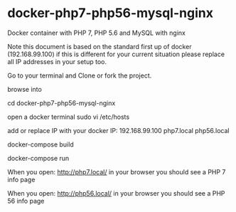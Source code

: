 
# docker-php7-php56-mysql-nginx
Docker container with PHP 7, PHP 5.6 and MySQL with nginx

Note this document is based on the standard first up of docker (192.168.99.100) if this is different for your current situation please replace all IP addresses in your setup too.

Go to your terminal and Clone or fork the project.


browse into 

cd docker-php7-php56-mysql-nginx

open a docker terminal
sudo vi /etc/hosts

add or replace IP with your docker IP: 
192.168.99.100 php7.local php56.local



docker-compose build

docker-compose run

When you open:
http://php7.local/ 
in your browser you should see a PHP 7 info page

When you open:
http://php56.local/ 
in your browser you should see a PHP 56 info page
